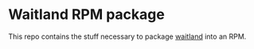 # Waitland RPM package

This repo contains the stuff necessary to package
[waitland](https://github.com/mortie/waitland) into an RPM.
